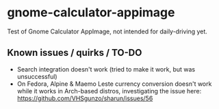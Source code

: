 # gnome-calculator-appimage
Test of Gnome Calculator AppImage, not intended for daily-driving yet.

## Known issues / quirks / TO-DO

- Search integration doesn't work (tried to make it work, but was unsuccessful)
- On Fedora, Alpine & Maemo Leste currency conversion doesn't work while it works in Arch-based distros, investigating the issue here:  
https://github.com/VHSgunzo/sharun/issues/56
